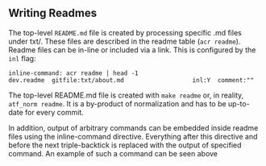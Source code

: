 ## Writing Readmes

The top-level `README.md` file is created by processing 
specific .md files under txt/.
These files are described in the readme table (`acr readme`).
Readme files can be in-line or included via a link. This is configured by the `inl` flag:

```
inline-command: acr readme | head -1
dev.readme  gitfile:txt/about.md                   inl:Y  comment:""
```

The top-level README.md file is created with `make readme` or, in reality, `atf_norm readme`.
It is a by-product of normalization and has to be up-to-date for every commit.

In addition, output of arbitrary commands can be embedded inside readme files using
the inline-command directive. Everything after this directive and before the next triple-backtick
is replaced with the output of specified command. An example of such a command can be seen above

